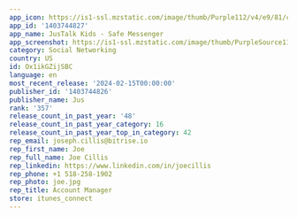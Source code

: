 ```yaml
---
app_icon: https://is1-ssl.mzstatic.com/image/thumb/Purple112/v4/e9/81/c6/e981c6b7-4911-aab5-9e35-f17b568c1789/AppIcon-0-1x_U007epad-0-0-0-0-0-85-220-0.png/1024x1024bb.png
app_id: '1403744827'
app_name: JusTalk Kids - Safe Messenger
app_screenshot: https://is1-ssl.mzstatic.com/image/thumb/PurpleSource116/v4/96/94/15/969415d4-e44c-8c70-7e5f-2e1110e0ec8d/0dcf89b7-3ea0-4a09-8693-d90a7ec7906a_6.5-1.jpg/1242x2688bb.png
category: Social Networking
country: US
id: Ox1ikGZijSBC
language: en
most_recent_release: '2024-02-15T00:00:00'
publisher_id: '1403744826'
publisher_name: Jus
rank: '357'
release_count_in_past_year: '48'
release_count_in_past_year_category: 16
release_count_in_past_year_top_in_category: 42
rep_email: joseph.cillis@bitrise.io
rep_first_name: Joe
rep_full_name: Joe Cillis
rep_linkedin: https://www.linkedin.com/in/joecillis
rep_phone: +1 518-258-1902
rep_photo: joe.jpg
rep_title: Account Manager
store: itunes_connect
---
```


